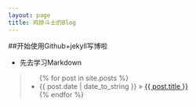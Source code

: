 ```yaml
---
layout: page
title: 鸡排斗士的Blog
---
```


##开始使用Github+jekyll写博啦

* 先去学习Markdown



><ul class="posts">
>  {% for post in site.posts %}
>    <li><span>{{ post.date | date_to_string }}</span> &raquo; <a href="{{ BASE_PATH }}{{ post.url }}">{{ post.title }}</a></li>
>  {% endfor %}
></ul>

